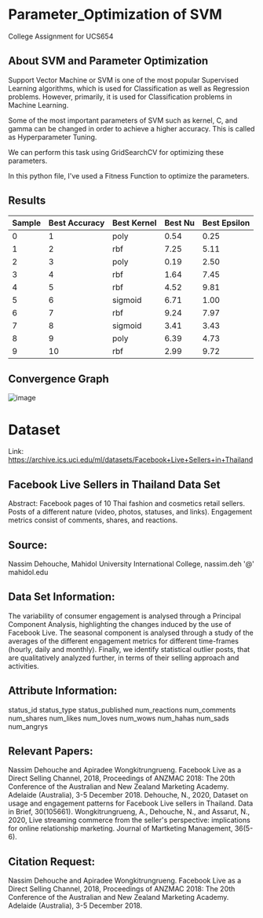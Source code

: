 # Parameter_Optimization of SVM
College Assignment for UCS654

## About SVM and Parameter Optimization
Support Vector Machine or SVM is one of the most popular Supervised Learning algorithms, which is used for Classification as well as Regression problems. However, primarily, it is used for Classification problems in Machine Learning.

Some of the most important parameters of SVM such as kernel, C, and gamma can be changed in order to achieve a higher accuracy. This is called as Hyperparameter Tuning.

We can perform this task using GridSearchCV for optimizing these parameters.

In this python file, I've used a Fitness Function to optimize the parameters.

## Results
| Sample | Best Accuracy | Best Kernel | Best Nu | Best Epsilon |
|--------|---------------|-------------|---------|--------------|
| 0      | 1             | poly        | 0.54    | 0.25         |
| 1      | 2             | rbf         | 7.25    | 5.11         |
| 2      | 3             | poly        | 0.19    | 2.50         |
| 3      | 4             | rbf         | 1.64    | 7.45         |
| 4      | 5             | rbf         | 4.52    | 9.81         |
| 5      | 6             | sigmoid     | 6.71    | 1.00         |
| 6      | 7             | rbf         | 9.24    | 7.97         |
| 7      | 8             | sigmoid     | 3.41    | 3.43         |
| 8      | 9             | poly        | 6.39    | 4.73         |
| 9      | 10            | rbf         | 2.99    | 9.72         |


## Convergence Graph
![image](https://user-images.githubusercontent.com/79128432/233182260-289fd7f7-2d79-4164-aa8b-8511e2c2fe65.png)


# Dataset

Link: https://archive.ics.uci.edu/ml/datasets/Facebook+Live+Sellers+in+Thailand

## Facebook Live Sellers in Thailand Data Set

Abstract: Facebook pages of 10 Thai fashion and cosmetics retail sellers. Posts of a different nature (video, photos, statuses, and links). Engagement metrics consist of comments, shares, and reactions.

## Source:

Nassim Dehouche, Mahidol University International College, nassim.deh '@' mahidol.edu


## Data Set Information:

The variability of consumer engagement is analysed through a Principal Component Analysis, highlighting the changes induced by the use of Facebook Live. The seasonal component is analysed through a study of the averages of the different engagement metrics for different time-frames (hourly, daily and monthly). Finally, we identify statistical outlier posts, that are qualitatively analyzed further, in terms of their selling approach and activities.


## Attribute Information:

status_id
status_type
status_published
num_reactions
num_comments
num_shares
num_likes
num_loves
num_wows
num_hahas
num_sads
num_angrys


## Relevant Papers:

Nassim Dehouche and Apiradee Wongkitrungrueng. Facebook Live as a Direct Selling Channel, 2018, Proceedings of ANZMAC 2018: The 20th Conference of the Australian and New Zealand Marketing Academy. Adelaide (Australia), 3-5 December 2018.
Dehouche, N., 2020, Dataset on usage and engagement patterns for Facebook Live sellers in Thailand. Data in Brief, 30(105661).
Wongkitrungrueng, A., Dehouche, N., and Assarut, N., 2020, Live streaming commerce from the seller's perspective: implications for online relationship marketing. Journal of Martketing Management, 36(5-6).



## Citation Request:

Nassim Dehouche and Apiradee Wongkitrungrueng. Facebook Live as a Direct Selling Channel, 2018, Proceedings of ANZMAC 2018: The 20th Conference of the Australian and New Zealand Marketing Academy. Adelaide (Australia), 3-5 December 2018.
